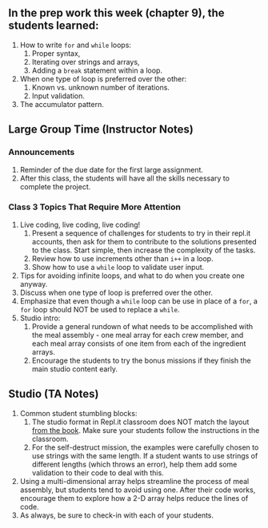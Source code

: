 ## In the prep work this week (chapter 9), the students learned:
1. How to write ``for`` and ``while`` loops:
   1. Proper syntax,
   1. Iterating over strings and arrays,
   1. Adding a ``break`` statement within a loop.
1. When one type of loop is preferred over the other:
   1. Known vs. unknown number of iterations.
   1. Input validation.
1. The accumulator pattern.

## Large Group Time (Instructor Notes)
### Announcements
1. Reminder of the due date for the first large assignment.
1. After this class, the students will have all the skills necessary to complete the project.

### Class 3 Topics That Require More Attention
1. Live coding, live coding, live coding!
   1. Present a sequence of challenges for students to try in their repl.it accounts, then ask for them to contribute to the solutions presented to the class. Start simple, then increase the complexity of the tasks.
   1. Review how to use increments other than ``i++`` in a loop.
   1. Show how to use a ``while`` loop to validate user input.
1. Tips for avoiding infinite loops, and what to do when you create one anyway.
1. Discuss when one type of loop is preferred over the other.
1. Emphasize that even though a ``while`` loop can be use in place of a ``for``, a ``for`` loop should NOT be used to replace a ``while``.
1. Studio intro:
   1. Provide a general rundown of what needs to be accomplished with the meal assembly - one meal array for each crew member, and each meal array consists of one item from each of the ingredient arrays.
   1. Encourage the students to try the bonus missions if they finish the main studio content early.

## Studio (TA Notes)
1. Common student stumbling blocks:
   1. The studio format in Repl.it classroom does NOT match the layout [from the book](https://education.launchcode.org/intro-to-professional-web-dev/chapters/loops/studio.html). Make sure your students follow the instructions in the classroom.
   1. For the self-destruct mission, the examples were carefully chosen to use strings with the same length. If a student wants to use strings of different lengths (which throws an error), help them add some validation to their code to deal with this.
1. Using a multi-dimensional array helps streamline the process of meal assembly, but students tend to avoid using one. After their code works, encourage them to explore how a 2-D array helps reduce the lines of code.
1. As always, be sure to check-in with each of your students.
